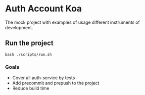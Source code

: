 # Auth Account Koa

The mock project with examples of usage different instruments of development.

## Run the project

`bash ./scripts/run.sh`

### Goals

* Cover all auth-service by tests
* Add precommit and prepush to the project
* Reduce build time
